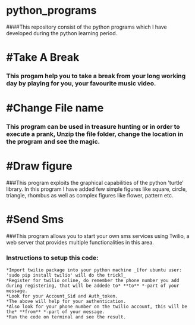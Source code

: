 # python_programs

####This repository consist of the python programs which I have developed during the python learning period.

#**Take A Break**
====================
### This progam help you to take a break from your long working day by playing for you, your favourite music video.

#**Change File name**
====================

### This program can be used in treasure hunting or in order to execute a prank, Unzip the file folder, change the location in the program and see the magic.

#**Draw figure**
======================

###This program exploits the graphical capabilities of the python 'turtle' library. In this program I have added few simple figures like square, circle, triangle, rhombus as well as complex figures like flower, pattern etc.

#**Send Sms**
=====================

###This program allows you to start your own sms services using Twilio, a web server that provides multiple functionalities in this area.

### **Instructions to setup this code:**
    *Import twilio package into your python machine _[for ubuntu user: 'sudo pip install twilio' will do the trick]_
    *Register for twilio online, do remember the phone number you add during registering, that will be addede to* **to** *-part of your message.
    *Look for your Account_Sid and Auth_token.
    *The above will help for your authentication.
    *Also look for your phone number on the twilio account, this will be the* **from** *-part of your message.
    *Run the code on terminal and see the result.
     
